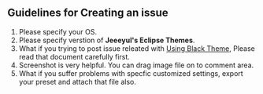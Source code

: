 ## Guidelines for Creating an issue

1. Please specify your OS.
2. Please specify verstion of **Jeeeyul's Eclipse Themes**.
3. What if you trying to post issue releated with [Using Black Theme](https://github.com/jeeeyul/eclipse-themes/wiki/Using-Black-Theme), Please read that document carefully first.
4. Screenshot is very helpful. You can drag image file on to comment area.
5. What if you suffer problems with specfic customized settings, export your preset and attach that file also.
